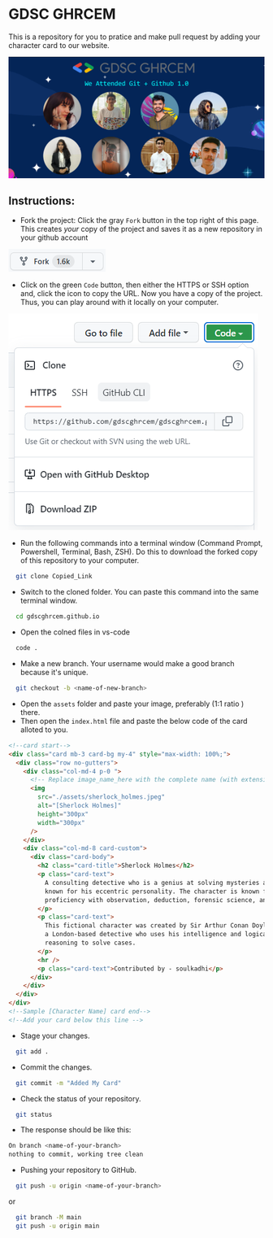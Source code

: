 # GDSC GHRCEM

This is a repository for you to pratice and make pull request by adding
your character card to our website.

![Logo](/assets/gdscghrcem.png)

## Instructions:

- Fork the project:
  Click the gray `Fork` button in the top right of this page. This creates _your_ copy of the project and saves it as a new repository in your github account

![Logo](assets/fork.png)

- Click on the green `Code` button, then either the HTTPS or SSH option and, click the icon to copy the URL. Now you have a copy of the project. Thus, you can play around with it locally on your computer.

![Logo](/assets/git-clone-img.png)

- Run the following commands into a terminal window (Command Prompt, Powershell, Terminal, Bash, ZSH). Do this to download the forked copy of this repository to your computer.

```bash
  git clone Copied_Link
```

- Switch to the cloned folder. You can paste this command into the same terminal window.

```bash
  cd gdscghrcem.github.io
```

- Open the colned files in vs-code

```bash
  code .
```

- Make a new branch. Your username would make a good branch because it's unique.

```bash
  git checkout -b <name-of-new-branch>
```

- Open the `assets` folder and paste your image, preferably (1:1 ratio ) there.
- Then open the `index.html` file and paste the below code of the card alloted to you.

```html
<!--card start-->
<div class="card mb-3 card-bg my-4" style="max-width: 100%;">
  <div class="row no-gutters">
    <div class="col-md-4 p-0 ">
      <!-- Replace image_name_here with the complete name (with extension) of the image you uploaded -->
      <img
        src="./assets/sherlock_holmes.jpeg"
        alt="[Sherlock Holmes]"
        height="300px"
        width="300px"
      />
    </div>
    <div class="col-md-8 card-custom">
      <div class="card-body">
        <h2 class="card-title">Sherlock Holmes</h2>
        <p class="card-text">
          A consulting detective who is a genius at solving mysteries and is
          known for his eccentric personality. The character is known for his
          proficiency with observation, deduction, forensic science, and logical
        </p>
        <p class="card-text">
          This fictional character was created by Sir Arthur Conan Doyle. He is
          a London-based detective who uses his intelligence and logical
          reasoning to solve cases.
        </p>
        <hr />
        <p class="card-text">Contributed by - soulkadhi</p>
      </div>
    </div>
  </div>
</div>
<!--Sample [Character Name] card end-->
<!--Add your card below this line -->
```

- Stage your changes.

```bash
  git add .
```

- Commit the changes.

```bash
  git commit -m "Added My Card"
```

- Check the status of your repository.

```bash
  git status
```

- The response should be like this:

```bash
On branch <name-of-your-branch>
nothing to commit, working tree clean
```

- Pushing your repository to GitHub.

```bash
  git push -u origin <name-of-your-branch>
```

or

```bash
  git branch -M main
  git push -u origin main
```
